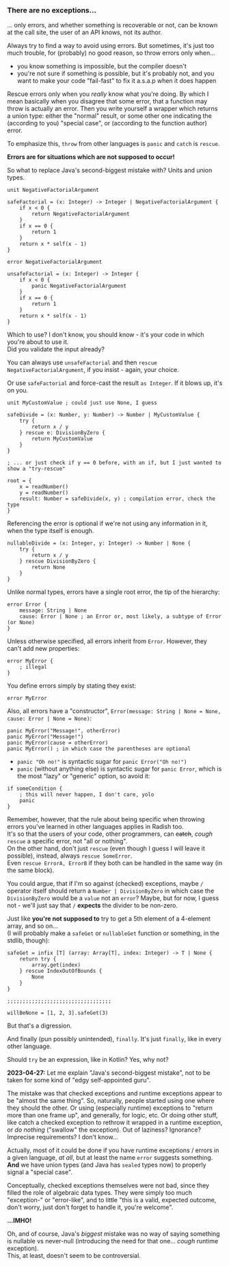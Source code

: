 ### There are no exceptions...

... only errors, and whether something is recoverable or not, can be known at the call site,
the user of an API knows, not its author.

Always try to find a way to avoid using errors. But sometimes, it's just too much trouble, for (probably) no good reason,
so throw errors only when...
- you know something is impossible, but the compiler doesn't
- you're not sure if something is possible, but it's probably not,
and you want to make your code "fail-fast" to fix it a.s.a.p when it does happen

Rescue errors only when you _really_ know what you're doing. By which I mean basically when you disagree that some error,
that a function may throw is actually an error. Then you write yourself a wrapper which returns a union type:
either the "normal" result, or some other one indicating the (according to you) "special case",
or (according to the function author) error.

To emphasize this, `throw` from other languages is `panic` and `catch` is `rescue`.

**Errors are for situations which are not supposed to occur!**

So what to replace Java's second-biggest mistake with? Units and union types.

```
unit NegativeFactorialArgument

safeFactorial = (x: Integer) -> Integer | NegativeFactorialArgument {
    if x < 0 {
        return NegativeFactorialArgument
    }
    if x == 0 {
        return 1
    }
    return x * self(x - 1)
}
```
```
error NegativeFactorialArgument

unsafeFactorial = (x: Integer) -> Integer {
    if x < 0 {
        panic NegativeFactorialArgument
    }
    if x == 0 {
        return 1
    }
    return x * self(x - 1)
}
```

Which to use? I don't know, you should know - it's your code in which you're about to use it.\
Did you validate the input already?

You can always use `unsafeFactorial` and then `rescue NegativeFactorialArgument`, if you insist - again, your choice.

Or use `safeFactorial` and force-cast the result `as Integer`. If it blows up, it's on you.

```
unit MyCustomValue ; could just use None, I guess

safeDivide = (x: Number, y: Number) -> Number | MyCustomValue {
    try {
        return x / y
    } rescue e: DivisionByZero {
        return MyCustomValue
    }
}

; ... or just check if y == 0 before, with an if, but I just wanted to show a "try-rescue"

root = {
    x = readNumber()
    y = readNumber()
    result: Number = safeDivide(x, y) ; compilation error, check the type
}
```

Referencing the error is optional if we're not using any information in it, when the type itself is enough.

```
nullableDivide = (x: Integer, y: Integer) -> Number | None {
    try {
        return x / y
    } rescue DivisionByZero {
        return None
    }
}
```

Unlike normal types, errors have a single root error, the tip of the hierarchy:

```
error Error {
    message: String | None
    cause: Error | None ; an Error or, most likely, a subtype of Error (or None)
}
```

Unless otherwise specified, all errors inherit from `Error`. However, they can't add new properties:

```
error MyError {
    ; illegal
}
```

You define errors simply by stating they exist:

```
error MyError
```

Also, all errors have a "constructor", `Error(message: String | None = None, cause: Error | None = None)`:

```
panic MyError("Message!", otherError)
panic MyError("Message!")
panic MyError(cause = otherError)
panic MyError() ; in which case the parentheses are optional
```

- `panic "Oh no!"` is syntactic sugar for `panic Error("Oh no!")`
- `panic` (without anything else) is syntactic sugar for `panic Error`,
which is the most "lazy" or "generic" option, so avoid it:

```
if someCondition {
    ; this will never happen, I don't care, yolo
    panic
}
```

Remember, however, that the rule about being specific when throwing errors you've learned in other languages applies in Radish too.\
It's so that the users of your code, other programmers, can ~~catch~~, _cough_ `rescue` a specific error, not "all or nothing".\
On the other hand, don't just `rescue` (even though I guess I will leave it possible), instead, always `rescue SomeError`.\
Even `rescue ErrorA, ErrorB` if they both can be handled in the same way (in the same block).

You could argue, that if I'm so against (checked) exceptions, maybe `/` operator itself should return a `Number | DivisionByZero`
in which case the `DivisionByZero` would be a `value` not an `error`?
Maybe, but for now, I guess not - we'll just say that `/` **expects** the divider to be non-zero.

Just like **you're not supposed to** try to get a 5th element of a 4-element array, and so on...\
(I will probably make a `safeGet` or `nullableGet` function or something, in the stdlib, though):

```
safeGet = infix [T] (array: Array[T], index: Integer) -> T | None {
    return try {
        array.get(index)
    } rescue IndexOutOfBounds {
        None
    }
}

;;;;;;;;;;;;;;;;;;;;;;;;;;;;;;;;;;

willBeNone = [1, 2, 3].safeGet(3)
```

But that's a digression.

And finally (pun possibly unintended), `finally`. It's just `finally`, like in every other language.

Should `try` be an expression, like in Kotlin? Yes, why not?

**2023-04-27:** Let me explain "Java's second-biggest mistake", not to be taken for some kind of "edgy self-appointed guru".

The mistake was that checked exceptions and runtime exceptions appear to be "almost the same thing".
So, naturally, people started using one where they should the other.
Or using (especially runtime) exceptions to "return more than one frame up", and generally, for logic, etc.
Or doing other stuff, like catch a checked exception to rethrow it wrapped in a runtime exception, or _do nothing_ ("swallow" the exception).
Out of laziness? Ignorance? Imprecise requirements? I don't know...

Actually, most of it could be done if you have runtime exceptions / errors in a given language, _at all_,
but at least the name `error` suggests something. **And** we have union types (and Java has `sealed` types now)
to properly signal a "special case".

Conceptually, checked exceptions themselves were not bad, since they filled the role of algebraic data types.
They were simply too much "exception-" or "error-like",
and to little "this is a valid, expected outcome, don't worry, just don't forget to handle it, you're welcome".

**...IMHO!**

Oh, and of course, Java's _biggest_ mistake was no way of saying something is nullable vs never-null
(introducing the need for that one... _cough_ runtime exception).\
This, at least, doesn't seem to be controversial.